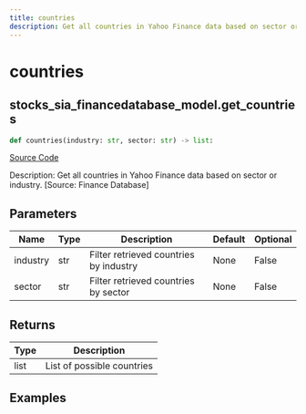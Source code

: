 ```yaml
---
title: countries
description: Get all countries in Yahoo Finance data based on sector or industry. [Source: Finance Database]
---
```

# countries

## stocks_sia_financedatabase_model.get_countries

```python
def countries(industry: str, sector: str) -> list:
```
[Source Code](https://github.com/OpenBB-finance/OpenBBTerminal/tree/main/openbb_terminal/stocks/sector_industry_analysis/financedatabase_model.py#L18)

Description: Get all countries in Yahoo Finance data based on sector or industry. [Source: Finance Database]

## Parameters

| Name | Type | Description | Default | Optional |
| ---- | ---- | ----------- | ------- | -------- |
| industry | str | Filter retrieved countries by industry | None | False |
| sector | str | Filter retrieved countries by sector | None | False |

## Returns

| Type | Description |
| ---- | ----------- |
| list | List of possible countries |

## Examples

